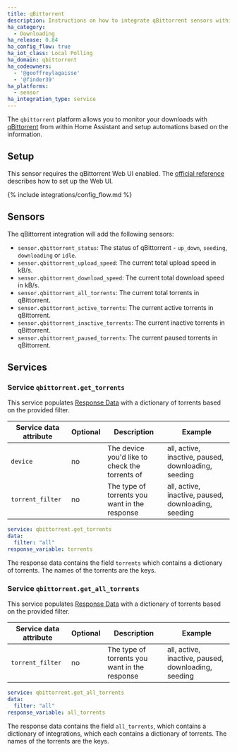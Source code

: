 ```yaml
---
title: qBittorrent
description: Instructions on how to integrate qBittorrent sensors within Home Assistant.
ha_category:
  - Downloading
ha_release: 0.84
ha_config_flow: true
ha_iot_class: Local Polling
ha_domain: qbittorrent
ha_codeowners:
  - '@geoffreylagaisse'
  - '@finder39'
ha_platforms:
  - sensor
ha_integration_type: service
---
```


The `qbittorrent` platform allows you to monitor your downloads with [qBittorrent](https://www.qbittorrent.org/) from within Home Assistant and setup automations based on the information.

## Setup

This sensor requires the qBittorrent Web UI enabled. The [official reference](https://github.com/qbittorrent/qBittorrent/wiki#webui-related) describes how to set up the Web UI.

{% include integrations/config_flow.md %}

## Sensors

The qBittorrent integration will add the following sensors:

- `sensor.qbittorrent_status`: The status of qBittorrent - `up_down`, `seeding`, `downloading` or `idle`.
- `sensor.qbittorrent_upload_speed`: The current total upload speed in kB/s.
- `sensor.qbittorrent_download_speed`: The current total download speed in kB/s.
- `sensor.qbittorrent_all_torrents`: The current total torrents in qBittorrent.
- `sensor.qbittorrent_active_torrents`: The current active torrents in qBittorrent.
- `sensor.qbittorrent_inactive_torrents`: The current inactive torrents in qBittorrent.
- `sensor.qbittorrent_paused_torrents`: The current paused torrents in qBittorrent.

## Services

### Service `qbittorrent.get_torrents`

This service populates [Response Data](/docs/scripts/service-calls#use-templates-to-handle-response-data)
with a dictionary of torrents based on the provided filter.

| Service data attribute | Optional | Description                                    | Example                                             |
| ---------------------- | -------- | ---------------------------------------------- | --------------------------------------------------- |
| `device`               | no       | The device you'd like to check the torrents of | all, active, inactive, paused, downloading, seeding |
| `torrent_filter`       | no       | The type of torrents you want in the response  | all, active, inactive, paused, downloading, seeding |

```yaml
service: qbittorrent.get_torrents
data:
  filter: "all"
response_variable: torrents
```

The response data contains the field `torrents` which contains a dictionary of torrents. The names of the torrents are the keys.

### Service `qbittorrent.get_all_torrents`

This service populates [Response Data](/docs/scripts/service-calls#use-templates-to-handle-response-data)
with a dictionary of torrents based on the provided filter.

| Service data attribute | Optional | Description                                   | Example                                             |
| ---------------------- | -------- | --------------------------------------------- | --------------------------------------------------- |
| `torrent_filter`       | no       | The type of torrents you want in the response | all, active, inactive, paused, downloading, seeding |

```yaml
service: qbittorrent.get_all_torrents
data:
  filter: "all"
response_variable: all_torrents
```

The response data contains the field `all_torrents`, which contains a dictionary of integrations, which each contains a dictionary of torrents. The names of the torrents are the keys.
